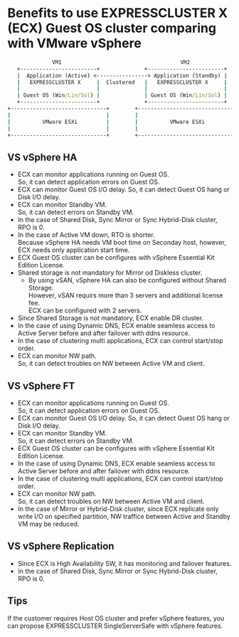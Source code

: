 # Benefits to use EXPRESSCLUSTER X (ECX) Guest OS cluster comparing with VMware vSphere

```bat
              VM1                                  　　VM2
   +------------------------+              +------------------------+
   |  Application (Active) <----------------> Application (Standby) |
   |   EXPRESSCLUSTER X     |  Clustered   |   EXPRESSCLUSTER X     |
   |                        |              |                        |
   | Guest OS (Win/Lin/Sol) |              | Guest OS (Win/Lin/Sol) |
   +------------------------+              +------------------------+
+------------------------------+        +------------------------------+
|                              |        |                              |
|          VMware ESXi         |        |          VMware ESXi         |
|                              |        |                              |
+------------------------------+        +------------------------------+
```

## VS vSphere HA
- ECX can monitor applications running on Guest OS.  
	So, it can detect application errors on Guest OS.
- ECX can monitor Guest OS I/O delay.
	So, it can detect Guest OS hang or Disk I/O delay.
- ECX can monitor Standby VM.  
	So, it can detect errors on Standby VM.
- In the case of Shared Disk, Sync Mirror or Sync Hybrid-Disk cluster, RPO is 0.  
- In the case of Active VM down, RTO is shorter.  
	Because vSphere HA needs VM boot time on Seconday host, however, ECX needs only application start time.
- ECX Guest OS cluster can be configures with vSphere Essential Kit Edition License.
- Shared storage is not mandatory for Mirror od Diskless cluster.
	* By using vSAN, vSphere HA can also be configured without Shared Storage.  
		However, vSAN requirs more than 3 servers and additional license fee.  
		ECX can be configured with 2 servers.
- Since Shared Storage is not mandatory, ECX enable DR cluster.
- In the case of using Dynamic DNS, ECX enable seamless access to Active Server before and after failover with ddns resource.
- In the case of clustering multi applications, ECX can control start/stop order.
- ECX can monitor NW path.  
	So, it can detect troubles on NW between Active VM and client.

## VS vSphere FT
- ECX can monitor applications running on Guest OS.  
	So, it can detect application errors on Guest OS.
- ECX can monitor Guest OS I/O delay.
	So, it can detect Guest OS hang or Disk I/O delay.
- ECX can monitor Standby VM.  
	So, it can detect errors on Standby VM.
- ECX Guest OS cluster can be configures with vSphere Essential Kit Edition License.
- In the case of using Dynamic DNS, ECX enable seamless access to Active Server before and after failover with ddns resource.
- In the case of clustering multi applications, ECX can control start/stop order.
- ECX can monitor NW path.  
	So, it can detect troubles on NW between Active VM and client.
- In the case of Mirror or Hybrid-Disk cluster, since ECX replicate only write I/O on specified partition, NW traffice between Active and Standby VM may be reduced.

## VS vSphere Replication
- Since ECX is High Availability SW, it has monitoring and failover features.
- In the case of Shared Disk, Sync Mirror or Sync Hybrid-Disk cluster, RPO is 0.  

## Tips
If the customer requires Host OS cluster and prefer vSphere features, you can propose EXPRESSCLUSTER SingleServerSafe with vSphere features.
